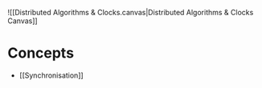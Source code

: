 ![[Distributed Algorithms & Clocks.canvas|Distributed Algorithms & Clocks Canvas]]

# Concepts

- [[Synchronisation]]